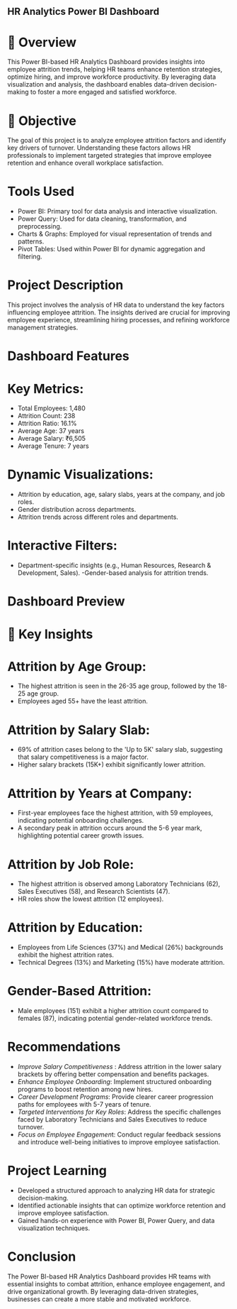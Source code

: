 ## HR Analytics Power BI Dashboard
# 📌 Overview
This Power BI-based HR Analytics Dashboard provides insights into employee attrition trends, helping HR teams enhance retention strategies, optimize hiring, and improve workforce productivity. By leveraging data visualization and analysis, the dashboard enables data-driven decision-making to foster a more engaged and satisfied workforce.

# 📌 Objective
The goal of this project is to analyze employee attrition factors and identify key drivers of turnover. Understanding these factors allows HR professionals to implement targeted strategies that improve employee retention and enhance overall workplace satisfaction.

# Tools Used
- Power BI: Primary tool for data analysis and interactive visualization.
- Power Query: Used for data cleaning, transformation, and preprocessing.
- Charts & Graphs: Employed for visual representation of trends and patterns.
- Pivot Tables: Used within Power BI for dynamic aggregation and filtering.

# Project Description
This project involves the analysis of HR data to understand the key factors influencing employee attrition. The insights derived are crucial for improving employee experience, streamlining hiring processes, and refining workforce management strategies.

# Dashboard Features
# Key Metrics:
- Total Employees: 1,480
- Attrition Count: 238
- Attrition Ratio: 16.1%
- Average Age: 37 years
- Average Salary: ₹6,505
- Average Tenure: 7 years
  
# Dynamic Visualizations:
- Attrition by education, age, salary slabs, years at the company, and job roles.
- Gender distribution across departments.
- Attrition trends across different roles and departments.

# Interactive Filters:
- Department-specific insights (e.g., Human Resources, Research & Development, Sales).
-Gender-based analysis for attrition trends.

# Dashboard Preview

# 📌 Key Insights
# Attrition by Age Group:

- The highest attrition is seen in the 26-35 age group, followed by the 18-25 age group.
- Employees aged 55+ have the least attrition.

# Attrition by Salary Slab:
- 69% of attrition cases belong to the 'Up to 5K' salary slab, suggesting that salary competitiveness is a major factor.
- Higher salary brackets (15K+) exhibit significantly lower attrition.

# Attrition by Years at Company:
- First-year employees face the highest attrition, with 59 employees, indicating potential onboarding challenges.
- A secondary peak in attrition occurs around the 5-6 year mark, highlighting potential career growth issues.

# Attrition by Job Role:
- The highest attrition is observed among Laboratory Technicians (62), Sales Executives (58), and Research Scientists (47).
- HR roles show the lowest attrition (12 employees).

# Attrition by Education:

- Employees from Life Sciences (37%) and Medical (26%) backgrounds exhibit the highest attrition rates.
- Technical Degrees (13%) and Marketing (15%) have moderate attrition.

# Gender-Based Attrition:
- Male employees (151) exhibit a higher attrition count compared to females (87), indicating potential gender-related workforce trends.

# Recommendations

- *Improve Salary Competitiveness* : Address attrition in the lower salary brackets by offering better compensation and benefits packages.
- *Enhance Employee Onboarding*: Implement structured onboarding programs to boost retention among new hires.
- *Career Development Programs*: Provide clearer career progression paths for employees with 5-7 years of tenure.
- *Targeted Interventions for Key Roles*: Address the specific challenges faced by Laboratory Technicians and Sales Executives to reduce turnover.
- *Focus on Employee Engagemen*t: Conduct regular feedback sessions and introduce well-being initiatives to improve employee satisfaction.
  
# Project Learning
- Developed a structured approach to analyzing HR data for strategic decision-making.
- Identified actionable insights that can optimize workforce retention and improve employee satisfaction.
- Gained hands-on experience with Power BI, Power Query, and data visualization techniques.

# Conclusion
The Power BI-based HR Analytics Dashboard provides HR teams with essential insights to combat attrition, enhance employee engagement, and drive organizational growth. By leveraging data-driven strategies, businesses can create a more stable and motivated workforce.
